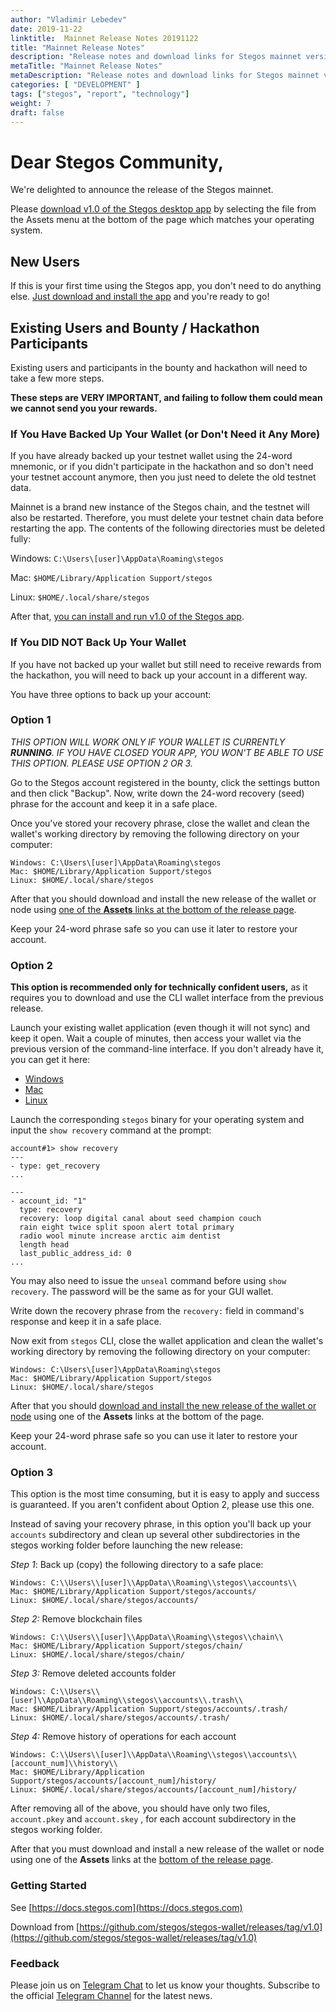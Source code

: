 ```yaml
---
author: "Vladimir Lebedev"
date: 2019-11-22
linktitle:  Mainnet Release Notes 20191122
title: "Mainnet Release Notes"
description: "Release notes and download links for Stegos mainnet version 1.0"
metaTitle: "Mainnet Release Notes"
metaDescription: "Release notes and download links for Stegos mainnet version 1.0"
categories: [ "DEVELOPMENT" ]
tags: ["stegos", "report", "technology"]
weight: 7
draft: false
---
```



# Dear Stegos Community,

We're delighted to announce the release of the Stegos mainnet.

Please [download v1.0 of the Stegos desktop app](https://github.com/stegos/stegos-wallet/releases/tag/v1.0) by selecting the file from the Assets menu at the bottom of the page which matches your operating system.

## New Users

If this is your first time using the Stegos app, you don't need to do anything else. [Just download and install the app](https://github.com/stegos/stegos-wallet/releases/tag/v1.0) and you're ready to go!

## Existing Users and Bounty / Hackathon Participants

Existing users and participants in the bounty and hackathon will need to take a few more steps.

**These steps are VERY IMPORTANT, and failing to follow them could mean we cannot send you your rewards.**

### If You Have Backed Up Your Wallet (or Don't Need it Any More)

If you have already backed up your testnet wallet using the 24-word mnemonic, or if you didn't participate in the hackathon and so don't need your testnet account anymore, then you just need to delete the old testnet data.

Mainnet is a brand new instance of the Stegos chain, and the testnet will also be restarted. Therefore, you must delete your testnet chain data before restarting the app. The contents of the following directories must be deleted fully:

Windows: `C:\Users\[user]\AppData\Roaming\stegos`

Mac: `$HOME/Library/Application Support/stegos`

Linux: `$HOME/.local/share/stegos`

After that, [you can install and run v1.0 of the Stegos app](https://github.com/stegos/stegos-wallet/releases/tag/v1.0).

### If You DID NOT Back Up Your Wallet

If you have not backed up your wallet but still need to receive rewards from the hackathon, you will need to back up your account in a different way.

You have three options to back up your account:

### **Option 1**

*THIS OPTION WILL WORK ONLY IF YOUR WALLET IS CURRENTLY **RUNNING**. IF YOU HAVE CLOSED YOUR APP, YOU WON'T BE ABLE TO USE THIS OPTION. PLEASE USE OPTION 2 OR 3.*

Go to the Stegos account registered in the bounty, click the settings button and then click "Backup". Now, write down the 24-word recovery (seed) phrase for the account and keep it in a safe place.

Once you've stored your recovery phrase, close the wallet and clean the wallet's working directory by removing the following directory on your computer:

    Windows: C:\Users\[user]\AppData\Roaming\stegos
    Mac: $HOME/Library/Application Support/stegos
    Linux: $HOME/.local/share/stegos

After that you should download and install the new release of the wallet or node using [one of the **Assets** links at the bottom of the release page](https://github.com/stegos/stegos-wallet/releases/tag/v1.0).

Keep your 24-word phrase safe so you can use it later to restore your account.

### **Option 2**

**This option is recommended only for technically confident users,** as it requires you to download and use the CLI wallet interface from the previous release.

Launch your existing wallet application (even though it will not sync) and keep it open. Wait a couple of minutes, then access your wallet via the previous version of the command-line interface. If you don't already have it, you can get it here:

- [Windows](https://github.com/stegos/stegos/releases/download/v0.15/stegos-win-x64.zip)
- [Mac](https://github.com/stegos/stegos/releases/download/v0.15/stegos-macos-x64)
- [Linux](https://github.com/stegos/stegos/releases/download/v0.15/stegos-linux-x64)

Launch the corresponding `stegos` binary for your operating system and input the `show recovery` command at the prompt:

    account#1> show recovery
    ---
    - type: get_recovery
    ...

    ---
    - account_id: "1"
      type: recovery
      recovery: loop digital canal about seed champion couch
      rain eight twice split spoon alert total primary
      radio wool minute increase arctic aim dentist
      length head
      last_public_address_id: 0
    ...

You may also need to issue the `unseal` command before using `show recovery`. The password will be the same as for your GUI wallet.

Write down the recovery phrase from the `recovery:` field in command's response and keep it in a safe place.

Now exit from `stegos` CLI, close the wallet application and clean the wallet's working directory by removing the following directory on your computer:

    Windows: C:\Users\[user]\AppData\Roaming\stegos
    Mac: $HOME/Library/Application Support/stegos
    Linux: $HOME/.local/share/stegos

After that you should [download and install the new release of the wallet or node](https://www.notion.so/stegos/Mainnet-Launch-Announcement-ccc2f75d4c2f4f32babcfe451c9ab57e) using one of the **Assets** links at the bottom of the page.

Keep your 24-word phrase safe so you can use it later to restore your account.

### **Option 3**

This option is the most time consuming, but it is easy to apply and success is guaranteed. If you aren't confident about Option 2, please use this one.

Instead of saving your recovery phrase, in this option you'll back up your `accounts` subdirectory and clean up several other subdirectories in the stegos working folder before launching the new release:

*Step 1*: Back up (copy) the following directory to a safe place:

    Windows: C:\\Users\\[user]\\AppData\\Roaming\\stegos\\accounts\\
    Mac: $HOME/Library/Application Support/stegos/accounts/
    Linux: $HOME/.local/share/stegos/accounts/

*Step 2:* Remove blockchain files

    Windows: C:\\Users\\[user]\\AppData\\Roaming\\stegos\\chain\\
    Mac: $HOME/Library/Application Support/stegos/chain/
    Linux: $HOME/.local/share/stegos/chain/

*Step 3:* Remove deleted accounts folder

    Windows: C:\\Users\\[user]\\AppData\\Roaming\\stegos\\accounts\\.trash\\
    Mac: $HOME/Library/Application Support/stegos/accounts/.trash/
    Linux: $HOME/.local/share/stegos/accounts/.trash/

*Step 4:* Remove history of operations for each account

    Windows: C:\\Users\\[user]\\AppData\\Roaming\\stegos\\accounts\\[account_num]\\history\\
    Mac: $HOME/Library/Application Support/stegos/accounts/[account_num]/history/
    Linux: $HOME/.local/share/stegos/accounts/[account_num]/history/

After removing all of the above, you should have only two files, `account.pkey` and `account.skey` , for each account subdirectory in the stegos working folder.

After that you must download and install a new release of the wallet or node using one of the **Assets** links at the [bottom of the release page](https://github.com/stegos/stegos-wallet/releases/tag/v1.0).

### Getting Started

See [https://docs.stegos.com](https://docs.stegos.com)

Download from [https://github.com/stegos/stegos-wallet/releases/tag/v1.0](https://github.com/stegos/stegos-wallet/releases/tag/v1.0)

### Feedback

Please join us on [Telegram Chat](https://stg.to/tgc) to let us know your thoughts. Subscribe to the official [Telegram Channel](https://stg.to/tgn) for the latest news.
